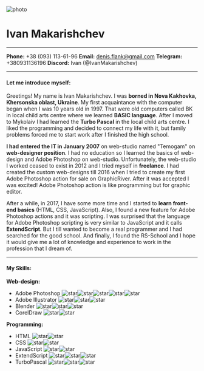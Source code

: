 ![photo](https://i.ibb.co/LdG5mnW/photo.jpg)
# Ivan Makarishchev
***
**Phone:** +38 (093) 113-61-96
**Email:** denis.flank@gmail.com
**Telegram:** +380931136196
**Discord:** Ivan (@IvanMakarishchev)
***
#### Let me introduce myself:
Greetings! My name is Ivan Makarishchev. I was **borned in Nova Kakhovka, Khersonska oblast, Ukraine**. My first acquaintance with the computer began when I was 10 years old in 1997. That were old computers called BK in local child arts centre where we learned **BASIC language**. After I moved to Mykolaiv I had learned the **Turbo Pascal** in the local child arts centre. I liked the programming and decided to connect my life with it, but family problems forced me to start work after I finished the high school.

**I had entered the IT in January 2007** on web-studio named "Temogam" on **web-designer position**. I had no education so I learned the basics of web-design and Adobe Photoshop on web-studio. Unfortunately, the web-studio I worked ceased to exist in 2012 and I tried myself in **freelance**. I had created the custom web-designs till 2016 when I tried to create my first Adobe Photoshop action for sale on GraphicRiver. After it was accepted I was excited! Adobe Photoshop action is like programming but for graphic editor.

After a while, in 2017, I have some more time and I started to **learn front-end basics** (HTML, CSS, JavaScript). Also, I found a new feature for Adobe Photoshop actions and it was scripting. I was surprised that the language for Adobe Photoshop scripting is very similar to JavaScript and it calls **ExtendScript**. But I till wanted to become a real programmer and I had searched for the good school. And finally, I found the RS-School and I hope it would give me a lot of knowledge and experience to work in the profession that I dream of.
***
#### My Skills:
**Web-design:**
- Adobe Photoshop ![star](https://i.ibb.co/8rzrvqn/Star-Gold-icon-icons-com-69141.png)![star](https://i.ibb.co/8rzrvqn/Star-Gold-icon-icons-com-69141.png)![star](https://i.ibb.co/8rzrvqn/Star-Gold-icon-icons-com-69141.png)![star](https://i.ibb.co/8rzrvqn/Star-Gold-icon-icons-com-69141.png)![star](https://i.ibb.co/8rzrvqn/Star-Gold-icon-icons-com-69141.png)
- Adobe Illustrator ![star](https://i.ibb.co/8rzrvqn/Star-Gold-icon-icons-com-69141.png)![star](https://i.ibb.co/8rzrvqn/Star-Gold-icon-icons-com-69141.png)![star](https://i.ibb.co/8rzrvqn/Star-Gold-icon-icons-com-69141.png)
- Blender ![star](https://i.ibb.co/8rzrvqn/Star-Gold-icon-icons-com-69141.png)![star](https://i.ibb.co/8rzrvqn/Star-Gold-icon-icons-com-69141.png)![star](https://i.ibb.co/8rzrvqn/Star-Gold-icon-icons-com-69141.png)
- CorelDraw ![star](https://i.ibb.co/8rzrvqn/Star-Gold-icon-icons-com-69141.png)![star](https://i.ibb.co/8rzrvqn/Star-Gold-icon-icons-com-69141.png)

**Programming:**
- HTML ![star](https://i.ibb.co/8rzrvqn/Star-Gold-icon-icons-com-69141.png)![star](https://i.ibb.co/8rzrvqn/Star-Gold-icon-icons-com-69141.png)
- CSS ![star](https://i.ibb.co/8rzrvqn/Star-Gold-icon-icons-com-69141.png)![star](https://i.ibb.co/8rzrvqn/Star-Gold-icon-icons-com-69141.png)
- JavaScript ![star](https://i.ibb.co/8rzrvqn/Star-Gold-icon-icons-com-69141.png)![star](https://i.ibb.co/8rzrvqn/Star-Gold-icon-icons-com-69141.png)
- ExtendScript ![star](https://i.ibb.co/8rzrvqn/Star-Gold-icon-icons-com-69141.png)![star](https://i.ibb.co/8rzrvqn/Star-Gold-icon-icons-com-69141.png)![star](https://i.ibb.co/8rzrvqn/Star-Gold-icon-icons-com-69141.png)
- TurboPascal ![star](https://i.ibb.co/8rzrvqn/Star-Gold-icon-icons-com-69141.png)![star](https://i.ibb.co/8rzrvqn/Star-Gold-icon-icons-com-69141.png)![star](https://i.ibb.co/8rzrvqn/Star-Gold-icon-icons-com-69141.png)